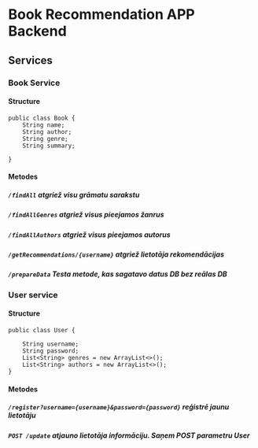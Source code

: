 # Book Recommendation APP Backend


## Services
### Book Service
#### Structure
```
public class Book {
    String name;
    String author;
    String genre;
    String summary;

}
```
#### Metodes
##### ``/findAll`` atgriež visu grāmatu sarakstu
##### ``/findAllGenres`` atgriež visus pieejamos žanrus
##### ``/findAllAuthors`` atgriež visus pieejamos autorus
##### ``/getRecommendations/{username}`` atgriež lietotāja rekomendācijas 
##### ``/prepareData`` Testa metode, kas sagatavo datus DB bez reālas DB

### User service
#### Structure
```
public class User {

    String username;
    String password;
    List<String> genres = new ArrayList<>();
    List<String> authors = new ArrayList<>();
}
```
#### Metodes
##### ``/register?username={username}&password={password}`` reģistrē jaunu lietotāju
##### `` POST /update `` atjauno lietotāja informāciju. Saņem POST parametru User

